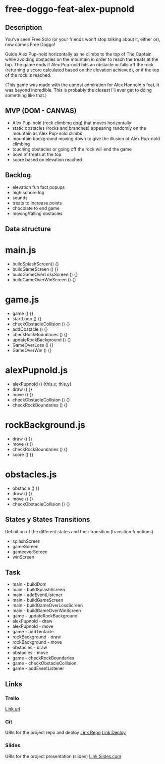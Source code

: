 # free-doggo-feat-alex-pupnold


## Description
You've seen Free Solo (or your friends won't stop talking about it, either or), now comes Free Doggo!

Guide Alex Pup-nold horizontally as he climbs to the top of The Captain while avoiding obstacles on the mountain in order to reach the treats at the top. The game ends if Alex Pup-nold hits an obstacle or falls off the rock (returning a score calculated based on the elevation achieved), or if the top of the rock is reached.

(This game was made with the utmost admiration for Alex Honnold's feat, it was beyond incredible. This is probably the closest I'll ever get to doing something like that.)


## MVP (DOM - CANVAS)
- Alex Pup-nold (rock climbing dog) that moves horizontally
- static obstacles (rocks and branches) appearing randomly on the mountain as Alex Pup-nold climbs
- mountain background moving down to give the illusion of Alex Pup-nold climbing
- touching obstacles or going off the rock will end the game
- bowl of treats at the top
- score based on elevation reached


## Backlog
- elevation fun fact popups
- high schore log
- sounds
- treats to increase points
- chocolate to end game
- moving/falling obstacles


## Data structure
# main.js
- buildSplashScreen() {}
- buildGameScreen () {}
- buildGameOverLossScreen () {}
- buildGameOverWinScreen () {}

# game.js
- game () {}
- startLoop () {}
- checkObstacleCollision () {}
- addObstacle () {}
- checkRockBoundaries () {}
- updateRockBackground () {}
- GameOverLoss () {}
- GameOverWin () {}

# alexPupnold.js
- alexPupnold () {this.x; this.y}
- draw () {}
- move () {}
- checkObstacleCollision () {}
- checkRockBoundaries () {}

# rockBackground.js
- draw () {}
- move () {}
- checkRockBoundaries () {}
- score () {}

# obstacles.js
- obstacle () {}
- draw () {}
- move () {}
- checkObstacleCollision () {}

## States y States Transitions
Definition of the different states and their transition (transition functions)

- splashScreen
- gameScreen
- gameoverScreen
- winScreen


## Task
- main - buildDom
- main - buildSplashScreen
- main - addEventListener
- main - buildGameScreen
- main - buildGameOverLossScreen
- main - buildGameOverWinScreen
- game - updateRockBackground
- alexPupnold - draw
- alexPupnold - move
- game - addTentacle
- rockBackground - draw
- rockBackground - move
- obstacles - draw
- obstacles - move
- game - checkRockBoundaries
- game - checkObstacleCollision
- game - addEventListener

## Links


### Trello
[Link url](https://trello.com)


### Git
URls for the project repo and deploy
[Link Repo](http://github.com)
[Link Deploy](http://github.com)


### Slides
URls for the project presentation (slides)
[Link Slides.com](http://slides.com)
